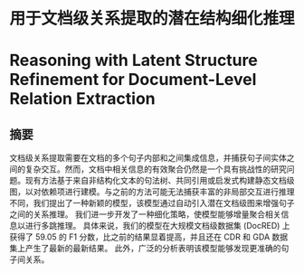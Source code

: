 # 用于文档级关系提取的潜在结构细化推理

# Reasoning with Latent Structure Refinement for Document-Level Relation Extraction

## 摘要

文档级关系提取需要在文档的多个句子内部和之间集成信息，并捕获句子间实体之间的复杂交互。然而，文档中相关信息的有效聚合仍然是一个具有挑战性的研究问题。现有方法基于来自非结构化文本的句法树、共同引用或启发式构建静态文档级图，以对依赖项进行建模。与之前的方法可能无法捕获丰富的非局部交互进行推理不同，我们提出了一种新颖的模型，该模型通过自动引入潜在文档级图来增强句子之间的关系推理。 我们进一步开发了一种细化策略，使模型能够增量聚合相关信息以进行多跳推理。 具体来说，我们的模型在大规模文档级数据集 (DocRED) 上获得了 59.05 的 F1 分数，比之前的结果显着提高，并且还在 CDR 和 GDA 数据集上产生了最新的最新结果。 此外，广泛的分析表明该模型能够发现更准确的句子间关系。

